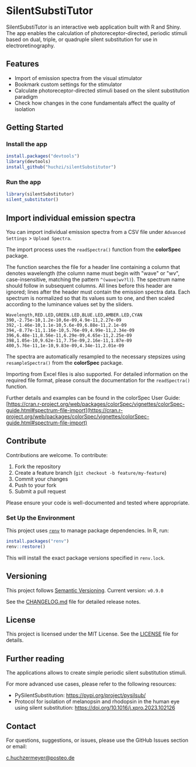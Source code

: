 # SilentSubstiTutor

SilentSubstiTutor is an interactive web application built with R and Shiny.
The app enables the calculation of photoreceptor-directed, periodic stimuli based on dual, triple, or quadruple silent substitution for use in electroretinography.

## Features

- Import of emission spectra from the visual stimulator
- Bookmark custom settings for the stimulator
- Calculate photoreceptor-directed stimuli based on the silent substitution paradigm
- Check how changes in the cone fundamentals affect the quality of isolation

## Getting Started

### Install the app

```r
install.packages("devtools")
library(devtools)
install_github("huchzi/silentSubstitutor")
```

### Run the app

```r
library(silentSubstitutor)
silent_substitutor()
```

## Import individual emission spectra

You can import individual emission spectra from a CSV file under `Advanced Settings` > `Upload Spectra`. 

The import process uses the `readSpectra()` function from the **colorSpec** package.

The function searches the file for a header line containing a column that denotes wavelength (the column name must begin with "wave" or "wv", case-insensitive, matching the pattern `^(wave|wv?l)`). The spectrum name should follow in subsequent columns. All lines before this header are ignored; lines after the header must contain the emission spectra data. Each spectrum is normalized so that its values sum to one, and then scaled according to the luminance values set by the sliders.

``` 
Wavelength,RED.LED,GREEN.LED,BLUE.LED,AMBER.LED,CYAN
390,-2.75e-10,1.2e-10,6e-09,4.9e-11,2.27e-09
392,-1.46e-10,1.1e-10,5.6e-09,6.88e-11,2.1e-09
394,-8.77e-11,1.16e-10,5.76e-09,4.99e-11,2.34e-09
396,6.48e-11,8.56e-11,6.29e-09,4.65e-11,2.25e-09
398,1.05e-10,9.62e-11,7.75e-09,2.16e-11,1.87e-09
400,5.76e-11,1e-10,9.83e-09,4.34e-11,2.01e-09
```

The spectra are automatically resampled to the necessary stepsizes using `resampleSpectra()` from the **colorSpec** package.

Importing from Excel files is also supported. For detailed information on the required file format, please consult the documentation for the `readSpectra()` function.

Further details and examples can be found in the colorSpec User Guide:  
[https://cran.r-project.org/web/packages/colorSpec/vignettes/colorSpec-guide.html#spectrum-file-import](https://cran.r-project.org/web/packages/colorSpec/vignettes/colorSpec-guide.html#spectrum-file-import)

## Contribute

Contributions are welcome. To contribute:

1. Fork the repository
2. Create a feature branch (`git checkout -b feature/my-feature`)
3. Commit your changes
4. Push to your fork
5. Submit a pull request

Please ensure your code is well-documented and tested where appropriate.

### Set Up the Environment

This project uses [`renv`](https://rstudio.github.io/renv/) to manage package dependencies. In R, run:

```r
install.packages("renv")
renv::restore()
```

This will install the exact package versions specified in `renv.lock`.

## Versioning

This project follows [Semantic Versioning](https://semver.org/).
Current version: `v0.9.0`

See the [CHANGELOG.md](CHANGELOG.md) file for detailed release notes.

## License

This project is licensed under the MIT License. See the [LICENSE](LICENSE) file for details.

## Further reading

The applications allows to create simple periodic silent substitution stimuli.

For more advanced use cases, please refer to the following resources:

  - PySilentSubstitution: https://pypi.org/project/pysilsub/
  - Protocol for isolation of melanopsin and rhodopsin in the human eye using silent substitution: https://doi.org/10.1016/j.xpro.2023.102126

## Contact

For questions, suggestions, or issues, please use the GitHub Issues section or email:

  c.huchzermeyer@posteo.de
